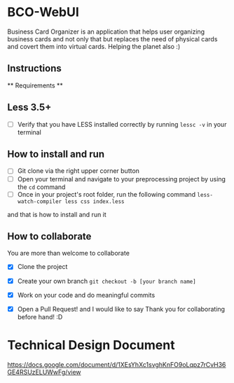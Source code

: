 # BCO-WebUI

Business Card Organizer is an application that helps user organizing business cards and not only that
but replaces the need of physical cards and covert them into virtual cards. Helping the planet also :)

## Instructions

** Requirements **

## Less 3.5+

* [ ] Verify that you have LESS installed correctly by running `lessc -v` in your terminal

## How to install and run
* [ ] Git clone via the right upper corner button
* [ ] Open your terminal and navigate to your preprocessing project by using the `cd` command
* [ ] Once in your project's root folder, run the following command `less-watch-compiler less css index.less`

and that is how to install and run it

## How to collaborate

You are more than welcome to collaborate

* [x] Clone the project

* [x] Create your own branch `git checkout -b [your branch name]`

* [x] Work on your code and do meaningful commits

* [x] Open a Pull Request! and I would like to say Thank you for collaborating before hand! :D

# Technical Design Document
https://docs.google.com/document/d/1XEsYhXc1svghKnFO9oLqpz7rCvH36GE4RSUzELUWwFg/view
